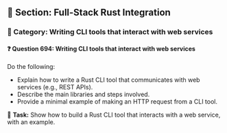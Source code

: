 ## 📘 Section: Full-Stack Rust Integration  
### 🔹 Category: Writing CLI tools that interact with web services  
#### ❓ Question 694: Writing CLI tools that interact with web services

Do the following:

- Explain how to write a Rust CLI tool that communicates with web services (e.g., REST APIs).
- Describe the main libraries and steps involved.
- Provide a minimal example of making an HTTP request from a CLI tool.

🔧 **Task:** Show how to build a Rust CLI tool that interacts with a web service, with an example.

